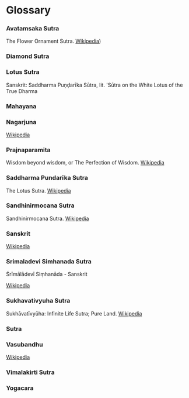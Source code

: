 # Glossary

### Avatamsaka Sutra

The Flower Ornament Sutra. [Wikipedia](https://en.wikipedia.org/wiki/Avatamsaka_Sutra))

### Diamond Sutra

### Lotus Sutra

Sanskrit: Saddharma Puṇḍarīka Sūtra, lit. 'Sūtra on the White Lotus of the True Dharma

### Mahayana

### Nagarjuna

[Wikipedia](https://en.wikipedia.org/wiki/Nagarjuna)

### Prajnaparamita

Wisdom beyond wisdom, or The Perfection of Wisdom.
[Wikipedia](https://en.wikipedia.org/wiki/Prajnaparamita)

### Saddharma Pundarīka Sutra

The Lotus Sutra. [Wikipedia](https://en.wikipedia.org/wiki/Lotus_Sutra)

### Sandhinirmocana Sutra

Sandhinirmocana Sutra. [Wikipedia](https://en.wikipedia.org/wiki/Sandhinirmocana_Sutra)

### Sanskrit

[Wikipedia](https://en.wikipedia.org/wiki/Sanskrit)

### Srimaladevi Simhanada Sutra

Śrīmālādevī Siṃhanāda - Sanskrit

[Wikipedia](https://en.wikipedia.org/wiki/Śrīmālādevī_Siṃhanāda_Sūtra)

### Sukhavativyuha Sutra

Sukhāvatīvyūha: Infinite Life Sutra; Pure Land. [Wikipedia](https://en.wikipedia.org/wiki/Longer_Sukhāvatīvyūha_Sūtra)

### Sutra

### Vasubandhu

[Wikipedia](https://en.wikipedia.org/wiki/Vasubandhu)

### Vimalakirti Sutra

### Yogacara

